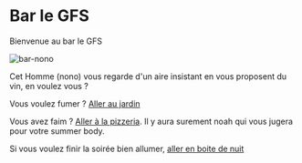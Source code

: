 # Bar le GFS
Bienvenue au bar le GFS

![bar-nono](https://github.com/noahbhme/labyrinthe-sio24/assets/71257089/e0a1ea05-51d0-4a30-b865-5aee16e1de2c)

Cet Homme (nono) vous regarde d'un aire insistant en vous proposent du vin, en voulez vous ?

Vous voulez fumer ? [Aller au jardin](jardin.md)

Vous avez faim ? [Aller à la pizzeria](pizzeria.md). Il y aura surement noah qui vous jugera pour votre summer body.

Si vous voulez finir la soirée bien allumer, [aller en boite de nuit](boite.md)
